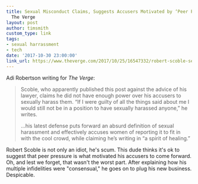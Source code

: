 ```yaml
---
title: Sexual Misconduct Claims, Suggests Accusers Motivated by ‘Peer Pressure’ |
  The Verge
layout: post
author: timsmith
custom_type: link
tags:
- sexual harrassment
- tech
date: '2017-10-30 23:00:00'
link_url: https://www.theverge.com/2017/10/25/16547332/robert-scoble-sexual-harassment-misconduct-response-blog-post
---
```


Adi Robertson writing for *The Verge*:
 
> Scoble, who apparently published this post against the advice of his lawyer, claims he did not have enough power over his accusers to sexually harass them. “If I were guilty of all the things said about me I would still not be in a position to have sexually harassed anyone,” he writes.
>
> …his latest defense puts forward an absurd definition of sexual harassment and effectively accuses women of reporting it to fit in with the cool crowd, while claiming he’s writing in “a spirit of healing.”

Robert Scoble is not only an idiot, he's scum. This dude thinks it's ok to suggest that peer pressure is what motivated his accusers to come forward. Oh, and lest we forget, that wasn't the worst part. After explaining how his multiple infidelities were "consensual," he goes on to plug his new business. Despicable.